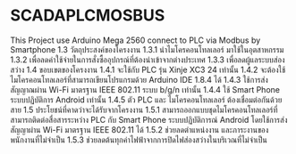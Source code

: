 # SCADAPLCMOSBUS

This Project use Arduino Mega 2560 connect to PLC via Modbus by Smartphone
1.3  วัตถุประสงค์ของโครงงาน
  1.3.1 นำไมโครคอนโทลเลอร์ มาใช้ในอุตสาหกรรม
  1.3.2 เพื่อลดค่าใช้จ่ายในการสั่งซื้ออุปกรณ์ที่ต้องนำเข้าจากต่างประเทศ
  1.3.3 เพื่อลดผู้แลระบบส่องสว่าง
1.4  ขอบเขตของโครงงาน
  1.4.1 จะใช้กับ PLC รุ่น Xinje XC3 24 เท่านั้น
  1.4.2 จะต้องใช้ไมโครคอนโทลเลอร์ที่สามารถเขียนโปรแกรมด้วย Arduino IDE 1.8.4 ได้
  1.4.3 ใช้การส่งสัญญาณผ่าน Wi-Fi มาตรฐาน IEEE 802.11 ระบบ b/g/n เท่านั้น
  1.4.4 ใช้ Smart Phone ระบบปฏิบัติการ Android เท่านั้น
  1.4.5 ตัว PLC และ ไมโครคอนโทลเลอร์ ต้องเชื่อมต่อกันด้วยสาย
1.5 ประโยชน์ที่คาดว่าจะได้รับจากโครงงาน
  1.5.1 สามารถออกแบบชุดไมโครคอนโทลเลอร์ที่สามารถติดต่อสื่อสารระหว่าง PLC กับ Smart Phone ระบบปฏิบัติการณ์ Android โดยใช้การส่งสัญญาผ่าน Wi-Fi มาตรฐาน IEEE 802.11 ได้
  1.5.2 ช่วยลดตำแหน่งงาน และภาระงานของพนักงานที่ไม่จำเป็น
  1.5.3 ช่วยลดต้นทุกค่าไฟฟ้าจากการปิดไฟส่องสว่างในบริเวณที่ไม่จำเป็น
